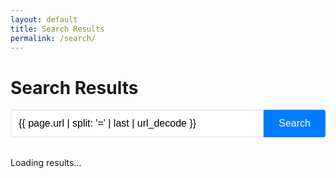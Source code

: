 ```yaml
---
layout: default
title: Search Results
permalink: /search/
---
```


<div class="search-results">
  <h1>Search Results</h1>
  
  <div id="search-container">
    <form action="{{ '/search/' | relative_url }}" method="get">
      <input type="text" id="search-input" name="q" placeholder="Search..." value="{{ page.url | split: '=' | last | url_decode }}">
      <button type="submit">Search</button>
    </form>
  </div>
  
  <div id="results-container">
    <p>Loading results...</p>
  </div>
</div>

<script src="https://cdn.jsdelivr.net/npm/simple-jekyll-search@1.10.0/dest/simple-jekyll-search.min.js"></script>
<script>
document.addEventListener('DOMContentLoaded', function() {
  // Get the query parameter
  const urlParams = new URLSearchParams(window.location.search);
  const query = urlParams.get('q');
  
  if (query) {
    document.getElementById('search-input').value = query;
    
    // Initialize Simple Jekyll Search
    SimpleJekyllSearch({
      searchInput: document.getElementById('search-input'),
      resultsContainer: document.getElementById('results-container'),
      json: '{{ "/search.json" | relative_url }}',
      searchResultTemplate: '<div class="search-result-item"><h2><a href="{url}">{title}</a></h2><p>{date}</p><p>{content}</p></div>',
      noResultsText: 'No results found',
      limit: 10,
      fuzzy: false,
      exclude: ['Welcome']
    });
    
    // Trigger a search with the query
    const event = new Event('input', {
      bubbles: true,
      cancelable: true,
    });
    document.getElementById('search-input').dispatchEvent(event);
  } else {
    document.getElementById('results-container').innerHTML = '<p>Please enter a search term</p>';
  }
});
</script>

<style>
  .search-results {
    margin-bottom: 2rem;
  }
  
  #search-container {
    margin-bottom: 2rem;
  }
  
  #search-container form {
    display: flex;
    max-width: 600px;
  }
  
  #search-input {
    flex: 1;
    padding: 0.75rem;
    border: 1px solid #ddd;
    border-radius: 4px 0 0 4px;
    font-size: 1rem;
  }
  
  #search-container button {
    background-color: #007bff;
    color: white;
    border: none;
    padding: 0.75rem 1.5rem;
    border-radius: 0 4px 4px 0;
    font-size: 1rem;
    cursor: pointer;
    transition: background-color 0.3s ease;
  }
  
  #search-container button:hover {
    background-color: #0056b3;
  }
  
  .search-result-item {
    margin-bottom: 2rem;
    padding-bottom: 1rem;
    border-bottom: 1px solid #eee;
  }
  
  .search-result-item h2 {
    margin-bottom: 0.5rem;
  }
  
  .search-result-item h2 a {
    color: #007bff;
    text-decoration: none;
  }
  
  .search-result-item h2 a:hover {
    text-decoration: underline;
  }
  
  .search-result-item p {
    margin-bottom: 0.5rem;
    color: #666;
  }
</style>
